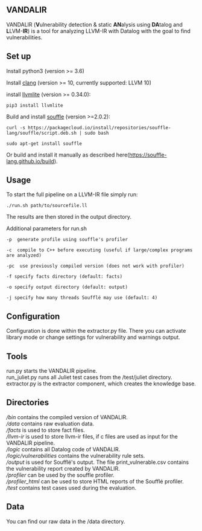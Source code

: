 ## VANDALIR

VANDALIR (**V**ulnerability detection & static **AN**alysis using **DA**talog and **L**LVM-**IR**) is a tool for analyzing LLVM-IR with Datalog with the goal to find vulnerabilities. 



## Set up

Install python3 (version >= 3.6)

Install [clang](https://clang.llvm.org) (version >= 10, currently supported: LLVM 10)

install [llvmlite](https://github.com/numba/llvmlite) (version >= 0.34.0): 

```
pip3 install llvmlite
```

Build and install [souffle](https://souffle-lang.github.io/) (version >=2.0.2):

```
curl -s https://packagecloud.io/install/repositories/souffle-lang/souffle/script.deb.sh | sudo bash

sudo apt-get install souffle
```

Or build and install it manually as described here(https://souffle-lang.github.io/build).



## Usage

To start the full pipeline on a LLVM-IR file simply run:

```
./run.sh path/to/sourcefile.ll
```

The results are then stored in the output directory. 

Additional parameters for run.sh

`-p  generate profile using souffle's profiler`

`-c  compile to C++ before executing (useful if large/complex programs are analyzed)`

`-pc  use previously compiled version (does not work with profiler)`

`-f specify facts directory (default: facts)`

`-o specify output directory (default: output)`

`-j specify how many threads Soufflé may use (default: 4)`

## Configuration
Configuration is done within the extractor.py file. There you can activate library mode or change settings for vulnerability and warnings output.

## Tools
run.py starts the VANDALIR pipeline.<br>
run_juliet.py runs all Juliet test cases from the /test/juliet directory.<br>
extractor.py is the extractor component, which creates the knowledge base. 

## Directories
*/bin* contains the compiled version of VANDALIR.<br>
*/data* contains raw evaluation data.<br>
*/facts* is used to store fact files.<br>
*/llvm-ir* is used to store llvm-ir files, if c files are used as input for the VANDALIR pipeline.<br>
*/logic* contains all Datalog code of VANDALIR.<br>
*/logic/vulnerabilities* contains the vulnerability rule sets.<br>
*/output* is used for Soufflé's output. The file print_vulnerable.csv contains the vulnerability report created by VANDALIR.<br>
*/profiler* can be used by the souffle profiler.<br>
*/profiler_html* can be used to store HTML reports of the Soufflé profiler.<br>
*/test* contains test cases used during the evaluation.<br>

## Data

You can find our raw data in the /data directory.